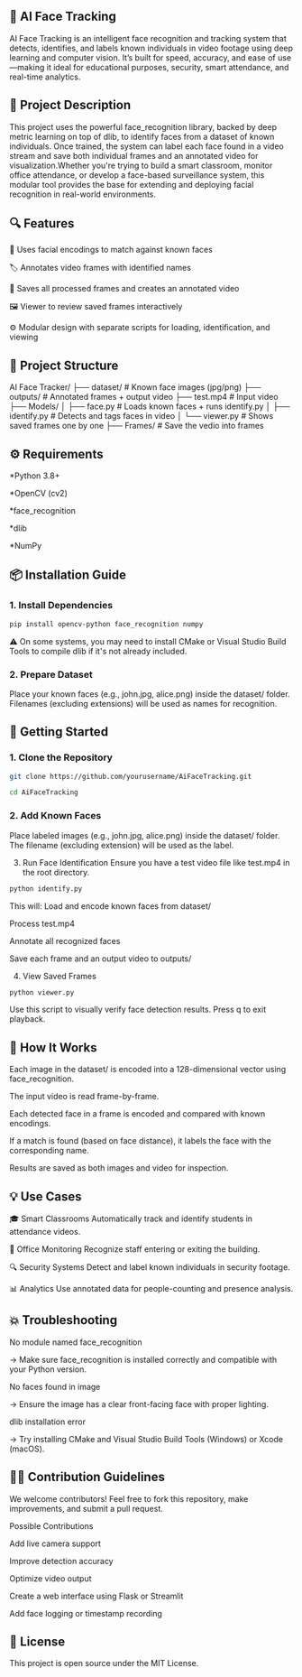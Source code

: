## 🎯 AI Face Tracking
AI Face Tracking is an intelligent face recognition and tracking system that detects, identifies, and labels known individuals in video footage using deep learning and computer vision. It’s built for speed, accuracy, and ease of use—making it ideal for educational purposes, security, smart attendance, and real-time analytics.

## 🧠 Project Description
This project uses the powerful face_recognition library, backed by deep metric learning on top of dlib, to identify faces from a dataset of known individuals. Once trained, the system can label each face found in a video stream and save both individual frames and an annotated video for visualization.Whether you're trying to build a smart classroom, monitor office attendance, or develop a face-based surveillance system, this modular tool provides the base for extending and deploying facial recognition in real-world environments.

## 🔍 Features

🧠 Uses facial encodings to match against known faces

🏷 Annotates video frames with identified names

💾 Saves all processed frames and creates an annotated video

🖼 Viewer to review saved frames interactively

⚙️ Modular design with separate scripts for loading, identification, and viewing



## 📁 Project Structure

AI Face Tracker/
├── dataset/           # Known face images (jpg/png)
├── outputs/           # Annotated frames + output video
├── test.mp4           # Input video
├── Models/
│   ├── face.py        # Loads known faces + runs identify.py
│   ├── identify.py    # Detects and tags faces in video
│   └── viewer.py      # Shows saved frames one by one
├── Frames/            # Save the vedio into frames


## ⚙️ Requirements
  
  *Python 3.8+
  
  *OpenCV (cv2)
  
  *face_recognition
  
  *dlib
  
  *NumPy

## 📦 Installation Guide

### 1. Install Dependencies
```bash
pip install opencv-python face_recognition numpy
```
⚠️ On some systems, you may need to install CMake or Visual Studio Build Tools to compile dlib if it's not already included.

### 2. Prepare Dataset
Place your known faces (e.g., john.jpg, alice.png) inside the dataset/ folder. Filenames (excluding extensions) will be used as names for recognition.

## 🚀 Getting Started
### 1. Clone the Repository
```bash
git clone https://github.com/yourusername/AiFaceTracking.git
```
```bash
cd AiFaceTracking
```
### 2. Add Known Faces
Place labeled images (e.g., john.jpg, alice.png) inside the dataset/ folder. The filename (excluding extension) will be used as the label.

3. Run Face Identification
Ensure you have a test video file like test.mp4 in the root directory.
```bash
python identify.py
```
This will:
  Load and encode known faces from dataset/

  Process test.mp4

  Annotate all recognized faces

  Save each frame and an output video to outputs/

4. View Saved Frames
```bash
python viewer.py
```
Use this script to visually verify face detection results. Press q to exit playback.

## 🧠 How It Works

Each image in the dataset/ is encoded into a 128-dimensional vector using face_recognition.

The input video is read frame-by-frame.

Each detected face in a frame is encoded and compared with known encodings.

If a match is found (based on face distance), it labels the face with the corresponding name.

Results are saved as both images and video for inspection.

## 💡 Use Cases

🎓 Smart Classrooms	Automatically track and identify students in attendance videos.

🏢 Office Monitoring	Recognize staff entering or exiting the building.

🔍 Security Systems	Detect and label known individuals in security footage.

📊 Analytics	Use annotated data for people-counting and presence analysis.

## 💥 Troubleshooting
No module named face_recognition

→ Make sure face_recognition is installed correctly and compatible with your Python version.

No faces found in image

→ Ensure the image has a clear front-facing face with proper lighting.

dlib installation error

→ Try installing CMake and Visual Studio Build Tools (Windows) or Xcode (macOS).

## 👨‍💻 Contribution Guidelines

We welcome contributors! Feel free to fork this repository, make improvements, and submit a pull request.

Possible Contributions

Add live camera support

Improve detection accuracy

Optimize video output

Create a web interface using Flask or Streamlit

Add face logging or timestamp recording

## 📜 License
This project is open source under the MIT License.
